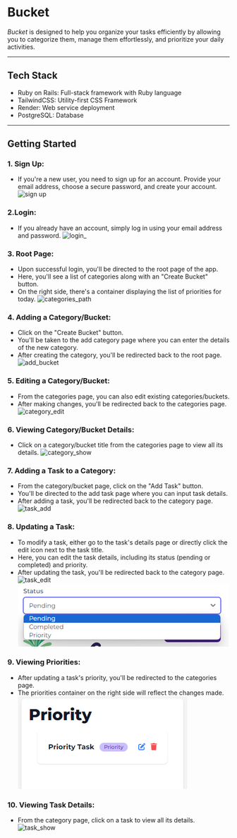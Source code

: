# Bucket

_Bucket_ is designed to help you organize your tasks efficiently by allowing you to categorize them, manage them effortlessly, and prioritize your daily activities.

---

## Tech Stack

- Ruby on Rails: Full-stack framework with Ruby language
- TailwindCSS: Utility-first CSS Framework
- Render: Web service deployment
- PostgreSQL: Database

---

## Getting Started

### 1. Sign Up:

- If you're a new user, you need to sign up for an account. Provide your email address, choose a secure password, and create your account.
  ![sign up](images/sign%20up.png)

### 2.Login:

- If you already have an account, simply log in using your email address and password.
  ![login](images/login.png)\_

### 3. Root Page:

- Upon successful login, you'll be directed to the root page of the app.
- Here, you'll see a list of categories along with an "Create Bucket" button.
- On the right side, there's a container displaying the list of priorities for today.
  ![categories_path](images/categories_path.png)

### 4. Adding a Category/Bucket:

- Click on the "Create Bucket" button.
- You'll be taken to the add category page where you can enter the details of the new category.
- After creating the category, you'll be redirected back to the root page.
  ![add_bucket](images/add_bucket.png)

### 5. Editing a Category/Bucket:

- From the categories page, you can also edit existing categories/buckets.
- After making changes, you'll be redirected back to the categories page.
  ![category_edit](images/category_edit.png)

### 6. Viewing Category/Bucket Details:

- Click on a category/bucket title from the categories page to view all its details.
  ![category_show](images/category_show.png)

### 7. Adding a Task to a Category:

- From the category/bucket page, click on the "Add Task" button.
- You'll be directed to the add task page where you can input task details.
- After adding a task, you'll be redirected back to the category page.
  ![task_add](images/task_add.png)

### 8. Updating a Task:

- To modify a task, either go to the task's details page or directly click the edit icon next to the task title.
- Here, you can edit the task details, including its status (pending or completed) and priority.
- After updating the task, you'll be redirected back to the category page.
  ![task_edit](images/task_edit.png)
  ![task_edit](images/status.png)

### 9. Viewing Priorities:

- After updating a task's priority, you'll be redirected to the categories page.
- The priorities container on the right side will reflect the changes made.
  ![priority_side](images/priority_side.png)

### 10. Viewing Task Details:

- From the category page, click on a task to view all its details.
  ![task_show](images/task_show.png)

